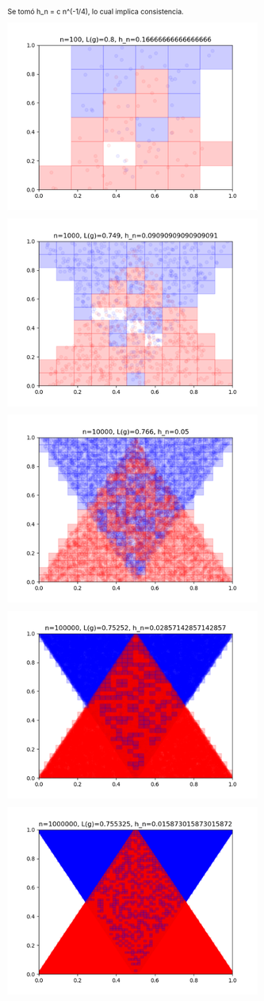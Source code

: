 Se tomó h_n = c n^(-1/4), lo cual implica consistencia.

![](100.png)

![](1000.png)

![](10000.png)

![](100000.png)

![](1000000.png)